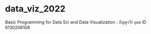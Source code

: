 # data_viz_2022
Basic Programming for Data Sci and Data Visualization : กัญญาวีร์ อุดม ID 6130206108

